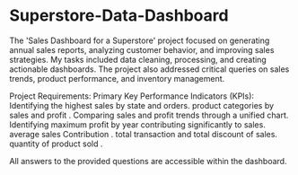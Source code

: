 # Superstore-Data-Dashboard
The 'Sales Dashboard for a Superstore' project focused on generating annual sales reports, analyzing customer behavior, and improving sales strategies. My tasks included data cleaning, processing, and creating actionable dashboards. The project also addressed critical queries on sales trends, product performance, and inventory management.

Project Requirements: Primary Key Performance Indicators (KPIs):
Identifying the highest sales by state and orders.
product categories by sales and profit .
Comparing sales and profit trends through a unified chart.
Identifying maximum profit by year contributing significantly to sales.
average sales Contribution .
total transaction and total discount of sales.
quantity of product sold . 

All answers to the provided questions are accessible within the dashboard.

